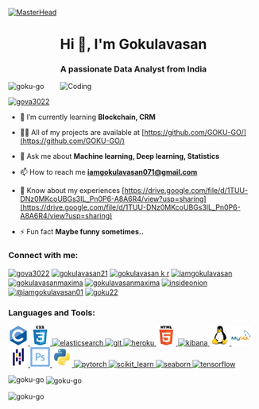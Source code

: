 [![MasterHead](https://cdn.pixabay.com/photo/2020/06/02/09/39/banner-5250179__480.jpg)](https://rishavchanda.io)
<h1 align="center">Hi 👋, I'm Gokulavasan</h1>
<h3 align="center">A passionate Data Analyst from India</h3>
<img align="right" alt="Coding" width="400" src="https://camo.githubusercontent.com/cae12fddd9d6982901d82580bdf321d81fb299141098ca1c2d4891870827bf17/68747470733a2f2f6d69726f2e6d656469756d2e636f6d2f6d61782f313336302f302a37513379765349765f7430696f4a2d5a2e676966" align="right">

<p align="left"> <img src="https://komarev.com/ghpvc/?username=goku-go&label=Profile%20views&color=0e75b6&style=flat" alt="goku-go" /> </p>

<p align="left"> <a href="https://twitter.com/gova3022" target="blank"><img src="https://img.shields.io/twitter/follow/gova3022?logo=twitter&style=for-the-badge" alt="gova3022" /></a> </p>

- 🌱 I’m currently learning **Blockchain, CRM**

- 👨‍💻 All of my projects are available at [https://github.com/GOKU-GO/](https://github.com/GOKU-GO/)

- 💬 Ask me about **Machine learning, Deep learning, Statistics**

- 📫 How to reach me **iamgokulavasan071@gmail.com**

- 📄 Know about my experiences [https://drive.google.com/file/d/1TUU-DNz0MKcoUBGs3IL_Pn0P6-A8A6R4/view?usp=sharing](https://drive.google.com/file/d/1TUU-DNz0MKcoUBGs3IL_Pn0P6-A8A6R4/view?usp=sharing)

- ⚡ Fun fact **Maybe funny sometimes..**

<h3 align="left">Connect with me:</h3>
<p align="left">
<a href="https://twitter.com/gova3022" target="blank"><img align="center" src="https://raw.githubusercontent.com/rahuldkjain/github-profile-readme-generator/master/src/images/icons/Social/twitter.svg" alt="gova3022" height="30" width="40" /></a>
<a href="https://linkedin.com/in/gokulavasan21" target="blank"><img align="center" src="https://raw.githubusercontent.com/rahuldkjain/github-profile-readme-generator/master/src/images/icons/Social/linked-in-alt.svg" alt="gokulavasan21" height="30" width="40" /></a>
<a href="https://stackoverflow.com/users/gokulavasan k r" target="blank"><img align="center" src="https://raw.githubusercontent.com/rahuldkjain/github-profile-readme-generator/master/src/images/icons/Social/stack-overflow.svg" alt="gokulavasan k r" height="30" width="40" /></a>
<a href="https://kaggle.com/iamgokulavasan" target="blank"><img align="center" src="https://raw.githubusercontent.com/rahuldkjain/github-profile-readme-generator/master/src/images/icons/Social/kaggle.svg" alt="iamgokulavasan" height="30" width="40" /></a>
<a href="https://fb.com/gokulavasanmaxima" target="blank"><img align="center" src="https://raw.githubusercontent.com/rahuldkjain/github-profile-readme-generator/master/src/images/icons/Social/facebook.svg" alt="gokulavasanmaxima" height="30" width="40" /></a>
<a href="https://instagram.com/gokulavasanmaxima" target="blank"><img align="center" src="https://raw.githubusercontent.com/rahuldkjain/github-profile-readme-generator/master/src/images/icons/Social/instagram.svg" alt="gokulavasanmaxima" height="30" width="40" /></a>
<a href="https://www.youtube.com/c/insideonion" target="blank"><img align="center" src="https://raw.githubusercontent.com/rahuldkjain/github-profile-readme-generator/master/src/images/icons/Social/youtube.svg" alt="insideonion" height="30" width="40" /></a>
<a href="https://www.hackerrank.com/@iamgokulavasan01" target="blank"><img align="center" src="https://raw.githubusercontent.com/rahuldkjain/github-profile-readme-generator/master/src/images/icons/Social/hackerrank.svg" alt="@iamgokulavasan01" height="30" width="40" /></a>
<a href="https://www.leetcode.com/goku22" target="blank"><img align="center" src="https://raw.githubusercontent.com/rahuldkjain/github-profile-readme-generator/master/src/images/icons/Social/leet-code.svg" alt="goku22" height="30" width="40" /></a>
</p>

<h3 align="left">Languages and Tools:</h3>
<p align="left"> <a href="https://www.cprogramming.com/" target="_blank" rel="noreferrer"> <img src="https://raw.githubusercontent.com/devicons/devicon/master/icons/c/c-original.svg" alt="c" width="40" height="40"/> </a> <a href="https://www.w3schools.com/css/" target="_blank" rel="noreferrer"> <img src="https://raw.githubusercontent.com/devicons/devicon/master/icons/css3/css3-original-wordmark.svg" alt="css3" width="40" height="40"/> </a> <a href="https://www.elastic.co" target="_blank" rel="noreferrer"> <img src="https://www.vectorlogo.zone/logos/elastic/elastic-icon.svg" alt="elasticsearch" width="40" height="40"/> </a> <a href="https://git-scm.com/" target="_blank" rel="noreferrer"> <img src="https://www.vectorlogo.zone/logos/git-scm/git-scm-icon.svg" alt="git" width="40" height="40"/> </a> <a href="https://heroku.com" target="_blank" rel="noreferrer"> <img src="https://www.vectorlogo.zone/logos/heroku/heroku-icon.svg" alt="heroku" width="40" height="40"/> </a> <a href="https://www.w3.org/html/" target="_blank" rel="noreferrer"> <img src="https://raw.githubusercontent.com/devicons/devicon/master/icons/html5/html5-original-wordmark.svg" alt="html5" width="40" height="40"/> </a> <a href="https://www.elastic.co/kibana" target="_blank" rel="noreferrer"> <img src="https://www.vectorlogo.zone/logos/elasticco_kibana/elasticco_kibana-icon.svg" alt="kibana" width="40" height="40"/> </a> <a href="https://www.linux.org/" target="_blank" rel="noreferrer"> <img src="https://raw.githubusercontent.com/devicons/devicon/master/icons/linux/linux-original.svg" alt="linux" width="40" height="40"/> </a> <a href="https://www.mysql.com/" target="_blank" rel="noreferrer"> <img src="https://raw.githubusercontent.com/devicons/devicon/master/icons/mysql/mysql-original-wordmark.svg" alt="mysql" width="40" height="40"/> </a> <a href="https://pandas.pydata.org/" target="_blank" rel="noreferrer"> <img src="https://raw.githubusercontent.com/devicons/devicon/2ae2a900d2f041da66e950e4d48052658d850630/icons/pandas/pandas-original.svg" alt="pandas" width="40" height="40"/> </a> <a href="https://www.photoshop.com/en" target="_blank" rel="noreferrer"> <img src="https://raw.githubusercontent.com/devicons/devicon/master/icons/photoshop/photoshop-line.svg" alt="photoshop" width="40" height="40"/> </a> <a href="https://www.python.org" target="_blank" rel="noreferrer"> <img src="https://raw.githubusercontent.com/devicons/devicon/master/icons/python/python-original.svg" alt="python" width="40" height="40"/> </a> <a href="https://pytorch.org/" target="_blank" rel="noreferrer"> <img src="https://www.vectorlogo.zone/logos/pytorch/pytorch-icon.svg" alt="pytorch" width="40" height="40"/> </a> <a href="https://scikit-learn.org/" target="_blank" rel="noreferrer"> <img src="https://upload.wikimedia.org/wikipedia/commons/0/05/Scikit_learn_logo_small.svg" alt="scikit_learn" width="40" height="40"/> </a> <a href="https://seaborn.pydata.org/" target="_blank" rel="noreferrer"> <img src="https://seaborn.pydata.org/_images/logo-mark-lightbg.svg" alt="seaborn" width="40" height="40"/> </a> <a href="https://www.tensorflow.org" target="_blank" rel="noreferrer"> <img src="https://www.vectorlogo.zone/logos/tensorflow/tensorflow-icon.svg" alt="tensorflow" width="40" height="40"/> </a> </p>

<p><img align="left" src="https://github-readme-stats.vercel.app/api/top-langs?username=goku-go&show_icons=true&locale=en&layout=compact" alt="goku-go" /></p>

<p>&nbsp;<img align="center" src="https://github-readme-stats.vercel.app/api?username=goku-go&show_icons=true&locale=en" alt="goku-go" /></p>

<p><img align="center" src="https://github-readme-streak-stats.herokuapp.com/?user=goku-go&" alt="goku-go" /></p>
